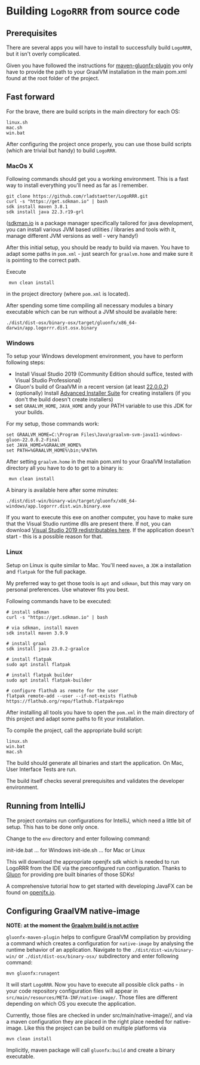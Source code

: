 # Building `LogoRRR` from source code

## Prerequisites

There are several apps you will have to install to successfully build `LogoRRR`, but it isn't overly complicated.

Given you have followed the instructions for [maven-gluonfx-plugin](https://github.com/gluonhq/gluonfx-maven-plugin) you
only have to provide the path to your GraalVM installation in the main pom.xml found at the root folder of the project.

## Fast forward

For the brave, there are build scripts in the main directory for each OS:

    linux.sh
    mac.sh
    win.bat

After configuring the project once properly, you can use those build scripts (which are trivial but handy) to
build `LogoRRR`.

### MacOs X

Following commands should get you a working environment. This is a fast way to install everything you'll need as far as
I remember.

    git clone https://github.com/rladstaetter/LogoRRR.git
    curl -s "https://get.sdkman.io" | bash
    sdk install maven 3.8.1
    sdk install java 22.3.r19-grl

([sdkman.io](https://sdkman.io) is a package manager specifically tailored for java development, you can install various
JVM based utilities / libraries and tools with it, manage different JVM versions as well - very handy!)

After this initial setup, you should be ready to build via maven. You have to adapt some paths in `pom.xml` - just
search for `graalvm.home` and make sure it is pointing to the correct path.

Execute

     mvn clean install

in the project directory (where `pom.xml` is located).

After spending some time compiling all necessary modules a binary executable which can be run without a JVM should be
available here:

    ./dist/dist-osx/binary-osx/target/gluonfx/x86_64-darwin/app.logorrr.dist.osx.binary

### Windows

To setup your Windows development environment, you have to perform following steps:

- Install Visual Studio 2019 (Community Edition should suffice, tested with Visual Studio Professional)
- Gluon's build of GraalVM in a recent version (at least [22.0.0.2](https://github.com/gluonhq/graal/releases))
- (optionally) Install [Advanced Installer Suite](https://www.advancedinstaller.com) for creating installers (if you
  don't the build doesn't create installers)
- set `GRAALVM_HOME`, `JAVA_HOME` andy your PATH variable to use this JDK for your builds.

For my setup, those commands work:

    set GRAALVM_HOME=C:\Program Files\Java\graalvm-svm-java11-windows-gluon-22.0.0.2-Final
    set JAVA_HOME=%GRAALVM_HOME%
    set PATH=%GRAALVM_HOME%\bin;%PATH%

After setting `graalvm.home` in the main pom.xml to your GraalVM Installation directory all you have to do to get to a
binary is:

     mvn clean install

A binary is available here after some minutes:

    ./dist/dist-win/binary-win/target/gluonfx/x86_64-windows/app.logorrr.dist.win.binary.exe

If you want to execute this exe on another computer, you have to make sure that the Visual Studio runtime dlls are
present there. If not, you can
download [Visual Studio 2019 redistributables here](https://aka.ms/vs/16/release/vc_redist.x64.exe). If the application
doesn't start - this is a possible reason for that.

### Linux

Setup on Linux is quite similar to Mac. You'll need `maven`, a `JDK` a installation and `flatpak` for the full package.

My preferred way to get those tools is `apt` and `sdkman`, but this may vary on personal preferences. Use whatever fits
you best.

Following commands have to be executed:

    # install sdkman
    curl -s "https://get.sdkman.io" | bash

    # via sdkman, install maven
    sdk install maven 3.9.9

    # install graal
    sdk install java 23.0.2-graalce

    # install flatpak
    sudo apt install flatpak

    # install flatpak builder
    sudo apt install flatpak-builder

    # configure flathub as remote for the user
    flatpak remote-add --user --if-not-exists flathub https://flathub.org/repo/flathub.flatpakrepo





After installing all tools you have to open the `pom.xml` in the main directory of this project and adapt some paths to
fit your installation.

To compile the project, call the appropriate build script:

    linux.sh
    win.bat
    mac.sh

The build should generate all binaries and start the application. On Mac, User Interface Tests are run.

The build itself checks several prerequisites and validates the developer environment.

## Running from IntelliJ

The project contains run configurations for IntelliJ, which need a little bit of setup. This has to be done only once.

Change to the `env` directory and enter following command:

  init-ide.bat                  ... for Windows
  init-ide.sh                   ... for Mac or Linux

This will download the appropriate openjfx sdk which is needed to run LogoRRR from the IDE via the preconfigured run configuration. Thanks to [Gluon](https://www.gluonhq.com/) for providing pre built binaries of those SDKs!

A comprehensive tutorial how to get started with developing JavaFX can be found on [openjfx.io](https://openjfx.io).

## Configuring GraalVM native-image

**NOTE: at the moment the [Graalvm build is not active](https://github.com/rladstaetter/LogoRRR/issues/192)** 

`gluonfx-maven-plugin` helps to configure GraalVM compilation by providing a command which creates a configuration for
`native-image` by analysing the runtime behavior of an application. Navigate to the `./dist/dist-win/binary-win/` or
`./dist/dist-osx/binary-osx/` subdirectory and enter following command:

    mvn gluonfx:runagent

It will start `LogoRRR`. Now you have to execute all possible click paths - in your code repository configuration files
will appear in `src/main/resources/META-INF/native-image/`. Those files are different depending on which OS you execute
the application.

Currently, those files are checked in under src/main/native-image/<os>/, and via a maven configuration they are placed
in the right place needed for native-image. Like this the project can be build on multiple platforms via

    mvn clean install 

Implicitly, maven package will call `gluonfx:build` and create a binary executable. 